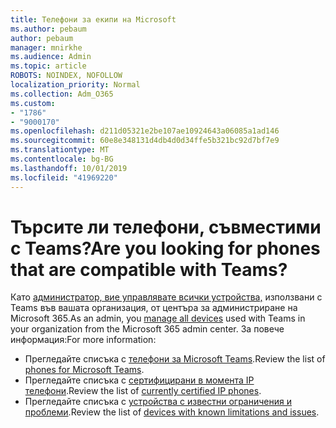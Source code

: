 ```yaml
---
title: Телефони за екипи на Microsoft
ms.author: pebaum
author: pebaum
manager: mnirkhe
ms.audience: Admin
ms.topic: article
ROBOTS: NOINDEX, NOFOLLOW
localization_priority: Normal
ms.collection: Adm_O365
ms.custom:
- "1786"
- "9000170"
ms.openlocfilehash: d211d05321e2be107ae10924643a06085a1ad146
ms.sourcegitcommit: 60e8e348131d4db4d0d34ffe5b321bc92d7bf7e9
ms.translationtype: MT
ms.contentlocale: bg-BG
ms.lasthandoff: 10/01/2019
ms.locfileid: "41969220"
---
```

# <a name="are-you-looking-for-phones-that-are-compatible-with-teams"></a><span data-ttu-id="8a352-102">Търсите ли телефони, съвместими с Teams?</span><span class="sxs-lookup"><span data-stu-id="8a352-102">Are you looking for phones that are compatible with Teams?</span></span>

<span data-ttu-id="8a352-103">Като [администратор, вие управлявате всички устройства,](https://docs.microsoft.com/microsoftteams/device-management) използвани с Teams във вашата организация, от центъра за администриране на Microsoft 365.</span><span class="sxs-lookup"><span data-stu-id="8a352-103">As an admin, you [manage all devices](https://docs.microsoft.com/microsoftteams/device-management) used with Teams in your organization from the Microsoft 365 admin center.</span></span> <span data-ttu-id="8a352-104">За повече информация:</span><span class="sxs-lookup"><span data-stu-id="8a352-104">For more information:</span></span> 

- <span data-ttu-id="8a352-105">Прегледайте списъка с [телефони за Microsoft Teams](https://docs.microsoft.com/microsoftteams/phones-for-teams).</span><span class="sxs-lookup"><span data-stu-id="8a352-105">Review the list of [phones for Microsoft Teams](https://docs.microsoft.com/microsoftteams/phones-for-teams).</span></span> 
- <span data-ttu-id="8a352-106">Прегледайте списъка с [сертифицирани в момента IP телефони](https://docs.microsoft.com/microsoftteams/teams-ip-phones#currently-certified-ip-phones).</span><span class="sxs-lookup"><span data-stu-id="8a352-106">Review the list of [currently certified IP phones](https://docs.microsoft.com/microsoftteams/teams-ip-phones#currently-certified-ip-phones).</span></span> 
- <span data-ttu-id="8a352-107">Прегледайте списъка с [устройства с известни ограничения и проблеми](https://support.office.com/article/control-calls-using-a-headset-in-teams-65d6e104-444d-4013-b8c2-f11317dd69a8).</span><span class="sxs-lookup"><span data-stu-id="8a352-107">Review the list of [devices with known limitations and issues](https://support.office.com/article/control-calls-using-a-headset-in-teams-65d6e104-444d-4013-b8c2-f11317dd69a8).</span></span> 
